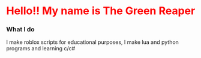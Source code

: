 <h1 style="color:red;"> Hello!! My name is The Green Reaper</h1>

<h3> What I do</h3>
<p> I make roblox scripts for educational purposes, I make lua and python programs and learning c/c#</p>
